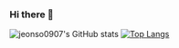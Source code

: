 ### Hi there 👋
<!--
**jeonso0907/jeonso0907** is a ✨ _special_ ✨ repository because its `README.md` (this file) appears on your GitHub profile.
Here are some ideas to get you started:
- 🔭 I'm currently working on ...
- 🌱 I'm currently learning ...
- 👯 I'm looking to collaborate on ...
- 🤔 I'm looking for help with ...
- 💬 Ask me about ...
- 📫 How to reach me: ...
- 😄 Pronouns: ...
- ⚡ Fun fact: ...
-->
![jeonso0907's GitHub stats](https://github-readme-stats.vercel.app/api?username=jeonso0907&show_icons=true&theme=default)
[![Top Langs](https://github-readme-stats.vercel.app/api/top-langs/?username=jeonso0907&layout=compact)](https://github.com/jeonso0907/github-readme-stats)
